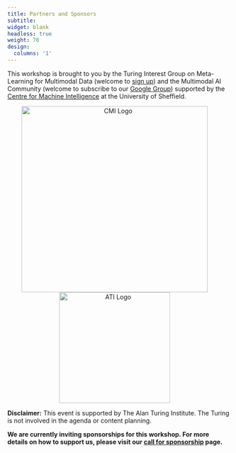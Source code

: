```yaml
---
title: Partners and Sponsors
subtitle: 
widget: blank
headless: true
weight: 70
design:
  columns: '1'
---
```

This workshop is brought to you by the Turing Interest Group on Meta-Learning for Multimodal Data (welcome to [sign up](https://forms.office.com/Pages/ResponsePage.aspx?id=p_SVQ1XklU-Knx-672OE-fR6PcyyBV1JuragBENwKPJUOFhHNkY5WU1RVlczMjNWUVdYTDFDME1VNSQlQCN0PWcu)) and the Multimodal AI Community (welcome to subscribe to our [Google Group](https://groups.google.com/a/sheffield.ac.uk/g/multimodal-ai-community-group?pli=1)) supported by the [Centre for Machine Intelligence](https://www.sheffield.ac.uk/machine-intelligence) at the University of Sheffield.

<div style="text-align: center;">
  <img src="/media/cmi_logo.png" alt="CMI Logo" style="width: 420px; height: auto; display: inline-block; margin-right: 20px;">
  <img src="/media/ati_logo.jpg" alt="ATI Logo" style="width: 250px; height: auto; display: inline-block; margin-right: 20px;">
</div>

**Disclaimer:** This event is supported by The Alan Turing Institute. The Turing is not involved in the agenda or content planning.


**We are currently inviting sponsorships for this workshop. For more details on how to support us, please visit our [call for sponsorship](https://multimodalai.github.io/call_for_sponsorship/) page.**
